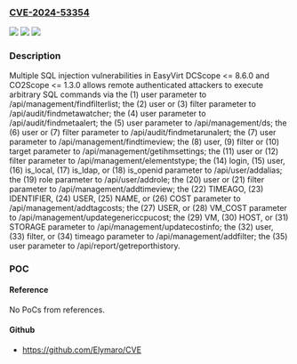 ### [CVE-2024-53354](https://cve.mitre.org/cgi-bin/cvename.cgi?name=CVE-2024-53354)
![](https://img.shields.io/static/v1?label=Product&message=n%2Fa&color=blue)
![](https://img.shields.io/static/v1?label=Version&message=n%2Fa%20&color=brightgreen)
![](https://img.shields.io/static/v1?label=Vulnerability&message=n%2Fa&color=brightgreen)

### Description

Multiple SQL injection vulnerabilities in EasyVirt DCScope <= 8.6.0 and CO2Scope <= 1.3.0 allows remote authenticated attackers to execute arbitrary SQL commands via the (1) user parameter to /api/management/findfilterlist; the (2) user or (3) filter parameter to /api/audit/findmetawatcher; the (4) user parameter to /api/audit/findmetaalert; the (5) user parameter to /api/management/ds; the (6) user or (7) filter parameter to /api/audit/findmetarunalert; the (7) user parameter to /api/management/findtimeview; the (8) user, (9) filter or (10) target parameter to /api/management/getihmsettings; the (11) user or (12) filter parameter to /api/management/elementstype; the (14) login, (15) user, (16) is_local, (17) is_ldap, or (18) is_openid parameter to /api/user/addalias; the (19) role parameter to /api/user/addrole; the (20) user or (21) filter parameter to /api/management/addtimeview; the (22) TIMEAGO, (23) IDENTIFIER, (24) USER, (25) NAME, or (26) COST parameter to /api/management/addtagcosts; the (27) USER, or (28) VM_COST parameter to /api/management/updategenericcpucost; the (29) VM, (30) HOST, or (31) STORAGE parameter to /api/management/updatecostinfo; the (32) user, (33) filter, or (34) timeago parameter to /api/management/addfilter; the (35) user parameter to /api/report/getreporthistory.

### POC

#### Reference
No PoCs from references.

#### Github
- https://github.com/Elymaro/CVE

